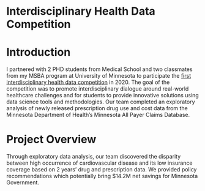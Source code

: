 # Interdisciplinary Health Data Competition

# Introduction 
I partnered with 2 PHD students from Medical School and two classmates from my MSBA program at University of Minnesota to participate the [first interdisciplinary health data competition](https://carlsonschool.umn.edu/health-data-competition) in 2020. The goal of the competition was to promote interdisciplinary dialogue around real-world healthcare challenges and for students to provide innovative solutions using data science tools and methodologies. Our team completed an exploratory analysis of newly released prescription drug use and cost data from the Minnesota Department of Health’s Minnesota All Payer Claims Database. 

# Project Overview 

Through exploratory data analysis, our team discovered the disparity between high occurrence of cardiovascular disease and its low insurance coverage based on 2 years’ drug and prescription data. We provided policy recommendations which potentially bring $14.2M net savings for Minnesota Government. 

